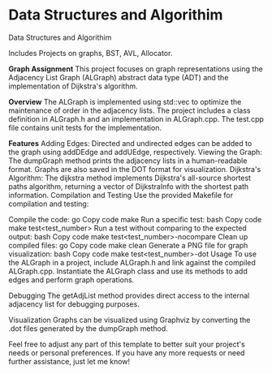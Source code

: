 # Data Structures and Algorithim
Data Structures and Algorithim

Includes Projects on graphs, BST, AVL, Allocator.

**Graph Assignment**
This project focuses on graph representations using the Adjacency List Graph (ALGraph) abstract data type (ADT) and the implementation of Dijkstra's algorithm.

**Overview**
The ALGraph is implemented using std::vec to optimize the maintenance of order in the adjacency lists. The project includes a class definition in ALGraph.h and an implementation in ALGraph.cpp. The test.cpp file contains unit tests for the implementation.

**Features**
Adding Edges: Directed and undirected edges can be added to the graph using addDEdge and addUEdge, respectively.
Viewing the Graph: The dumpGraph method prints the adjacency lists in a human-readable format. Graphs are also saved in the DOT format for visualization.
Dijkstra's Algorithm: The dijkstra method implements Dijkstra's all-source shortest paths algorithm, returning a vector of DijkstraInfo with the shortest path information.
Compilation and Testing
Use the provided Makefile for compilation and testing:

Compile the code:
go
Copy code
make
Run a specific test:
bash
Copy code
make test<test_number>
Run a test without comparing to the expected output:
bash
Copy code
make test<test_number>-nocompare
Clean up compiled files:
go
Copy code
make clean
Generate a PNG file for graph visualization:
bash
Copy code
make test<test_number>-dot
Usage
To use the ALGraph in a project, include ALGraph.h and link against the compiled ALGraph.cpp. Instantiate the ALGraph class and use its methods to add edges and perform graph operations.

Debugging
The getAdjList method provides direct access to the internal adjacency list for debugging purposes.

Visualization
Graphs can be visualized using Graphviz by converting the .dot files generated by the dumpGraph method.

Feel free to adjust any part of this template to better suit your project's needs or personal preferences. If you have any more requests or need further assistance, just let me know!
